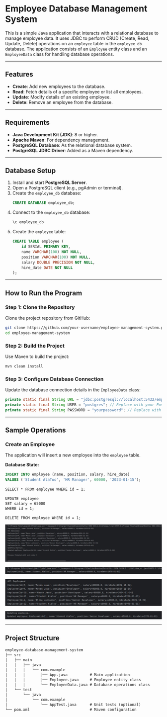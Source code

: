 # Employee Database Management System

This is a simple Java application that interacts with a relational database to manage employee data. It uses JDBC to perform CRUD (Create, Read, Update, Delete) operations on an `employee` table in the `employee_db` database. The application consists of an `Employee` entity class and an `EmployeeData` class for handling database operations.

---

## Features

- **Create**: Add new employees to the database.
- **Read**: Fetch details of a specific employee or list all employees.
- **Update**: Modify details of an existing employee.
- **Delete**: Remove an employee from the database.

---

## Requirements

- **Java Development Kit (JDK)**: 8 or higher.
- **Apache Maven**: For dependency management.
- **PostgreSQL Database**: As the relational database system.
- **PostgreSQL JDBC Driver**: Added as a Maven dependency.

---

## Database Setup

1. Install and start **PostgreSQL Server**.
2. Open a PostgreSQL client (e.g., pgAdmin or terminal).
3. Create the `employee_db` database:
   ```sql
   CREATE DATABASE employee_db;
   ```
4. Connect to the `employee_db` database:
   ```sql
   \c employee_db
   ```
5. Create the `employee` table:
   ```sql
   CREATE TABLE employee (
       id SERIAL PRIMARY KEY,
       name VARCHAR(100) NOT NULL,
       position VARCHAR(100) NOT NULL,
       salary DOUBLE PRECISION NOT NULL,
       hire_date DATE NOT NULL
   );
   ```

---

## How to Run the Program

### Step 1: Clone the Repository
Clone the project repository from GitHub:
```bash
git clone https://github.com/your-username/employee-management-system.git
cd employee-management-system
```

### Step 2: Build the Project
Use Maven to build the project:
```bash
mvn clean install
```

### Step 3: Configure Database Connection
Update the database connection details in the `EmployeeData` class:
```java
private static final String URL = "jdbc:postgresql://localhost:5432/employee_db";
private static final String USER = "postgres"; // Replace with your PostgreSQL username
private static final String PASSWORD = "yourpassword"; // Replace with your PostgreSQL password
```

---

## Sample Operations

### Create an Employee
The application will insert a new employee into the `employee` table.

**Database State:**
```sql
INSERT INTO employee (name, position, salary, hire_date)
VALUES ('Student AlaToo', 'HR Manager', 60000, '2023-01-15');
```

```
SELECT * FROM employee WHERE id = 1;
```

```
UPDATE employee
SET salary = 65000
WHERE id = 1;
```

```
DELETE FROM employee WHERE id = 1;
```

![Screenshot Description](assets/screenshot1.jpg)

![Screenshot Description](assets/screenshot2.png)

![Screenshot Description](assets/screenshot3.jpg)

![Screenshot Description](assets/screenshot4.jpg)

---

## Project Structure

```
employee-database-management-system
├── src
│   ├── main
│   │   ├── java
│   │   │   └── com.example
│   │   │       ├── App.java          # Main application
│   │   │       ├── Employee.java     # Employee entity class
│   │   │       └── EmployeeData.java # Database operations class
│   └── test
│       └── java
│           └── com.example
│               └── AppTest.java      # Unit tests (optional)
└── pom.xml                           # Maven configuration
```
